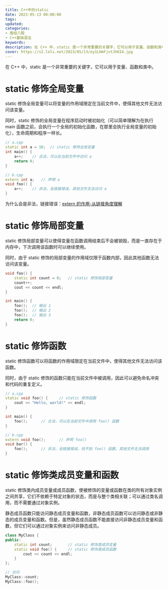 ```yaml
---
title: C++中的static
date: 2023-05-13 00:00:00
tags:
updated:
categories:
- 面经八股
- C++基础语法
keywords:
description: 在 C++ 中，static 是一个非常重要的关键字，它可以用于变量、函数和类中。
cover: https://s2.loli.net/2023/05/13/ey1LHmFjvtJhKI4.jpg
---
```


在 C++ 中，static 是一个非常重要的关键字，它可以用于变量、函数和类中。

# static 修饰全局变量
static 修饰全局变量可以将变量的作用域限定在当前文件中，使得其他文件无法访问该变量。

同时，static 修饰的全局变量在程序启动时被初始化（可以简单理解为在执行 main 函数之前，会执行一个全局的初始化函数，在那里会执行全局变量的初始化），生命周期和程序一样长。
```C++
// a.cpp
static int a = 10;  // static 修饰全局变量
int main() {
    a++;    // 合法，可以在当前文件中访问 a
    return 0;
}

// b.cpp
extern int a;   // 声明 a
void foo() {
    a++;    // 非法，会链接错误，其他文件无法访问 a
}
```
为什么会是非法，链接错误：[extern 的作用-从链接角度理解](https://www.wangjiapeng.com/2023/05/14/%E9%9D%A2%E7%BB%8F%E5%85%AB%E8%82%A1/c++%E5%9F%BA%E7%A1%80%E8%AF%AD%E6%B3%95/extern%20%E7%9A%84%E4%BD%9C%E7%94%A8-%E4%BB%8E%E9%93%BE%E6%8E%A5%E8%A7%92%E5%BA%A6%E7%90%86%E8%A7%A3/)


# static 修饰局部变量
static 修饰局部变量可以使得变量在函数调用结束后不会被销毁，而是一直存在于内存中，下次调用该函数时可以继续使用。

同时，由于 static 修饰的局部变量的作用域仅限于函数内部，因此其他函数无法访问该变量。
```C++
void foo() {
    static int count = 0;   // static 修饰局部变量
    count++;
    cout << count << endl;
}

int main() {
    foo();  // 输出 1
    foo();  // 输出 2
    foo();  // 输出 3
    return 0;
}
```


# static 修饰函数
static 修饰函数可以将函数的作用域限定在当前文件中，使得其他文件无法访问该函数。

同时，由于 static 修饰的函数只能在当前文件中被调用，因此可以避免命名冲突和代码的重复定义。
```C++
// a.cpp
static void foo() {     // static 修饰函数
    cout << "Hello, world!" << endl;
}

int main() {
    foo();      // 合法，可以在当前文件中调用 foo() 函数
}

// b.cpp
extern void foo();      // 声明 foo()
void bar() {
    foo();      // 非法，会链接错误，找不到 foo() 函数，其他文件无法调用
}
```


# static 修饰类成员变量和函数

static 修饰类内成员变量或成员函数，使被修饰的变量或函数在类的所有对象实例之间共享，它们不依赖于特定对象的状态，而是与整个类相关联；可以通过类名调用，而不需要通过对象实例。

静态成员函数只能访问静态成员变量和函数，非静态成员函数可以访问静态或非静态的成员变量和函数。但是，虽然静态成员函数不能直接访问非静态成员变量和函数，但它们可以通过对象实例来访问非静态成员。

```C++
class MyClass {
public:
    static int count;       // static 修饰类成员变量
    static void foo() {     // static 修饰类成员函数
        cout << count << endl;
    }
};

// 访问
MyClass::count;
MyClass::foo();
```